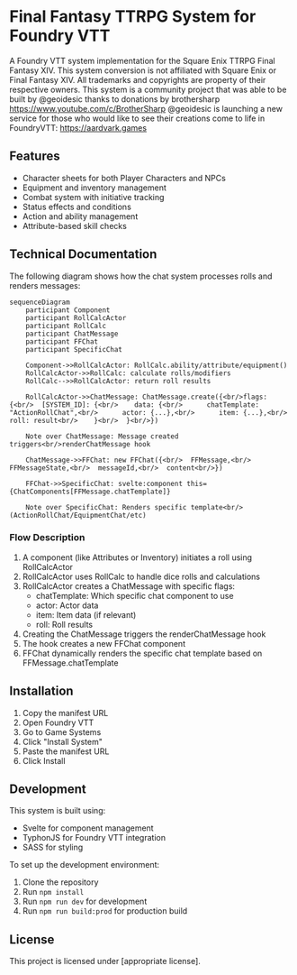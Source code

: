 # Final Fantasy TTRPG System for Foundry VTT

A Foundry VTT system implementation for the Square Enix TTRPG Final Fantasy XIV.
This system conversion is not affiliated with Square Enix or Final Fantasy XIV. All trademarks and copyrights are property of their respective owners.
This system is a community project that was able to be built by @geoidesic thanks to donations by brothersharp https://www.youtube.com/c/BrotherSharp
@geoidesic is launching a new service for those who would like to see their creations come to life in FoundryVTT: https://aardvark.games

## Features

- Character sheets for both Player Characters and NPCs
- Equipment and inventory management
- Combat system with initiative tracking
- Status effects and conditions
- Action and ability management
- Attribute-based skill checks

## Technical Documentation
The following diagram shows how the chat system processes rolls and renders messages:

```mermaid
sequenceDiagram
    participant Component
    participant RollCalcActor
    participant RollCalc
    participant ChatMessage
    participant FFChat
    participant SpecificChat

    Component->>RollCalcActor: RollCalc.ability/attribute/equipment()
    RollCalcActor->>RollCalc: calculate rolls/modifiers
    RollCalc-->>RollCalcActor: return roll results
    
    RollCalcActor->>ChatMessage: ChatMessage.create({<br/>flags: {<br/>  [SYSTEM_ID]: {<br/>    data: {<br/>      chatTemplate: "ActionRollChat",<br/>      actor: {...},<br/>      item: {...},<br/>      roll: result<br/>    }<br/>  }<br/>})
    
    Note over ChatMessage: Message created triggers<br/>renderChatMessage hook
    
    ChatMessage->>FFChat: new FFChat({<br/>  FFMessage,<br/>  FFMessageState,<br/>  messageId,<br/>  content<br/>})
    
    FFChat->>SpecificChat: svelte:component this={ChatComponents[FFMessage.chatTemplate]}
    
    Note over SpecificChat: Renders specific template<br/>(ActionRollChat/EquipmentChat/etc)
```

### Flow Description

1. A component (like Attributes or Inventory) initiates a roll using RollCalcActor
2. RollCalcActor uses RollCalc to handle dice rolls and calculations
3. RollCalcActor creates a ChatMessage with specific flags:
   - chatTemplate: Which specific chat component to use
   - actor: Actor data
   - item: Item data (if relevant)
   - roll: Roll results
4. Creating the ChatMessage triggers the renderChatMessage hook
5. The hook creates a new FFChat component
6. FFChat dynamically renders the specific chat template based on FFMessage.chatTemplate

## Installation

1. Copy the manifest URL
2. Open Foundry VTT
3. Go to Game Systems
4. Click "Install System"
5. Paste the manifest URL
6. Click Install

## Development

This system is built using:
- Svelte for component management
- TyphonJS for Foundry VTT integration
- SASS for styling

To set up the development environment:

1. Clone the repository
2. Run `npm install`
3. Run `npm run dev` for development
4. Run `npm run build:prod` for production build

## License

This project is licensed under [appropriate license].
